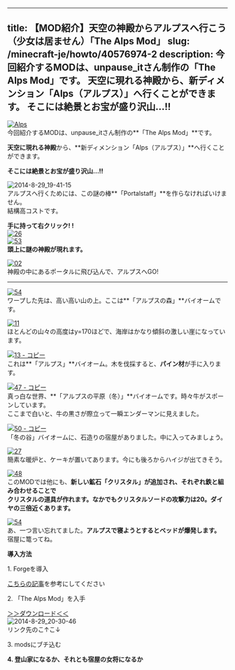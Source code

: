 
---
title: 【MOD紹介】天空の神殿からアルプスへ行こう（少女は居ません）「The Alps Mod」
slug: /minecraft-je/howto/40576974-2
description: 今回紹介するMODは、unpause_itさん制作の「The Alps Mod」です。
 天空に現れる神殿から、新ディメンション「Alps（アルプス）」へ行くことができます。
 そこには絶景とお宝が盛り沢山…!!
---

[![Alps](https://cdn-ak.f.st-hatena.com/images/fotolife/s/sasigume/20210208/20210208154040.png)](#a/d/adbdcbb9.png "Alps")  
今回紹介するMODは、unpause\_itさん制作の**「The Alps Mod」**です。

**天空に現れる神殿**から、**新ディメンション「Alps（アルプス）」**へ行くことができます。

**そこには絶景とお宝が盛り沢山…!!** 

![2014-8-29_19-41-15](https://cdn-ak.f.st-hatena.com/images/fotolife/s/sasigume/20210208/20210208141329.jpg)  
アルプスへ行くためには、この謎の棒**「Portalstaff」**を作らなければいけません。  
結構高コストです。

**手に持って右クリック! !**  
[![26](https://cdn-ak.f.st-hatena.com/images/fotolife/s/sasigume/20210208/20210208124954.png)](#0/6/06655f62.png "26")  
[![53](https://cdn-ak.f.st-hatena.com/images/fotolife/s/sasigume/20210208/20210208134402.png)](#4/1/41a9a15e.png "53")  
**頭上に謎の神殿が現れます。**

[![02](https://cdn-ak.f.st-hatena.com/images/fotolife/s/sasigume/20210208/20210208140852.png)](#5/7/57f8a96d.png "02")  
神殿の中にあるポータルに飛び込んで、アルプスへGO!

---

[![54](https://cdn-ak.f.st-hatena.com/images/fotolife/s/sasigume/20210208/20210208141930.png)](#6/1/617520fb.png "54")  
ワープした先は、高い高い山の上。ここは**「アルプスの森」**バイオームです。

[![11](https://cdn-ak.f.st-hatena.com/images/fotolife/s/sasigume/20210208/20210208130647.png)](#1/5/154f4353.png "11")  
ほとんどの山々の高度はy=170ほどで、海岸はかなり傾斜の激しい崖になっています。

[![13 - コピー](https://cdn-ak.f.st-hatena.com/images/fotolife/s/sasigume/20210208/20210208144148.png)](#7/5/755c5543.png "13 - コピー")  
これは**「アルプス」**バイオーム。木を伐採すると、**パイン材**が手に入ります。

[![47 - コピー](https://cdn-ak.f.st-hatena.com/images/fotolife/s/sasigume/20210208/20210208141728.png)](#5/f/5fd16f88.png "47 - コピー")  
真っ白な世界、**「アルプスの平原（冬）」**バイオームです。時々牛がスポーンしています。  
ここまで白いと、牛の黒さが際立って一瞬エンダーマンに見えました。

[![50 - コピー](https://cdn-ak.f.st-hatena.com/images/fotolife/s/sasigume/20210208/20210208152112.png)](#9/b/9b7908cf.png "50 - コピー")  
「冬の谷」バイオームに、石造りの宿屋がありました。中に入ってみましょう。

[![27](https://cdn-ak.f.st-hatena.com/images/fotolife/s/sasigume/20210208/20210208150107.png)](#8/6/86c6c69a.png "27")  
簡素な暖炉と、ケーキが置いてあります。今にも後ろからハイジが出てきそう。

[![48](https://cdn-ak.f.st-hatena.com/images/fotolife/s/sasigume/20210208/20210208141908.png)](#6/1/6138247e.png "48")  
このMODでは他にも、**新しい鉱石「クリスタル」**が追加され、それぞれ鉄と組み合わせることで  
クリスタルの道具が作れます。なかでも**クリスタルソードの攻撃力は20。ダイヤの三倍近くあります。**

[![54](https://cdn-ak.f.st-hatena.com/images/fotolife/s/sasigume/20210208/20210208152236.png)](#9/c/9ccbddb6.png "54")  
あ、一つ言い忘れてました。**アルプスで寝ようとするとベッドが爆発します。**  
宿屋に篭ってね。

**導入方法**

1\. Forgeを導入

[こちらの記事](/new-way-to-install-mod/)を参考にしてください

2\. 「The Alps Mod」を入手  
  
[＞＞ダウンロード＜＜](http://www.minecraftforum.net/forums/mapping-and-modding/minecraft-mods/2195886-the-alps-mod-a-wonderful-new-dimension-download)  
![2014-8-29_20-30-46](https://cdn-ak.f.st-hatena.com/images/fotolife/s/sasigume/20210208/20210208161004.jpg)  
リンク先のこ↑こ↓

3\. modsにブチ込む  
  
**4\. 登山家になるか、それとも宿屋の女将になるか**
